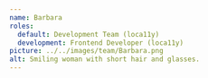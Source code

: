 ```yaml
---
name: Barbara
roles:
  default: Development Team (loca11y)
  development: Frontend Developer (loca11y)
picture: ../../images/team/Barbara.png
alt: Smiling woman with short hair and glasses.
---
```

